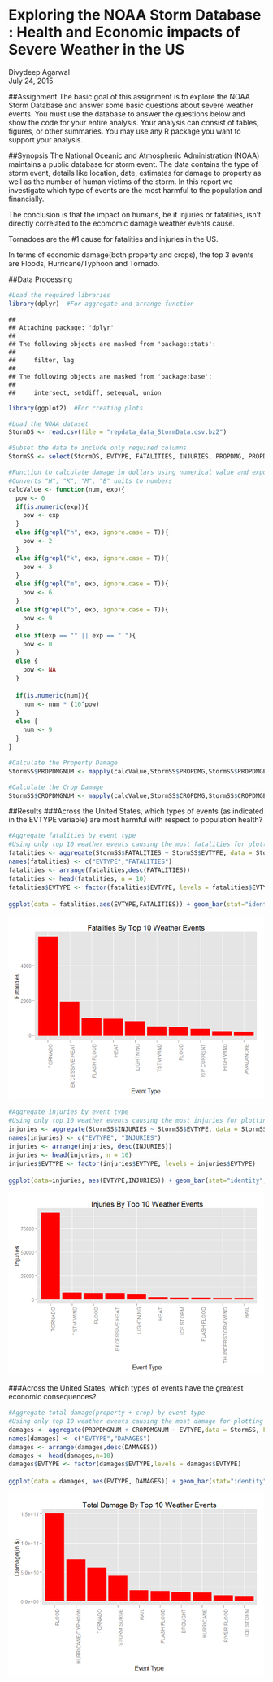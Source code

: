 # Exploring the NOAA Storm Database : Health and Economic impacts of Severe Weather in the US
Divydeep Agarwal  
July 24, 2015  

##Assignment
The basic goal of this assignment is to explore the NOAA Storm Database and answer some basic questions about severe weather events. You must use the database to answer the questions below and show the code for your entire analysis. Your analysis can consist of tables, figures, or other summaries. You may use any R package you want to support your analysis.

##Synopsis
The National Oceanic and Atmospheric Administration (NOAA) maintains a public database for storm event. The data contains the type of storm event, details like location, date, estimates for damage to property as well as the number of human victims of the storm. In this report we investigate which type of events are the most harmful to the population and financially.

The conclusion is that the impact on humans, be it injuries or fatalities, isn't directly correlated to the ecomomic damage weather events cause.

Tornadoes are the #1 cause for fatalities and injuries in the US.

In terms of economic damage(both property and crops), the top 3 events are Floods, Hurricane/Typhoon and Tornado.

##Data Processing


```r
#Load the required libraries
library(dplyr)  #For aggregate and arrange function
```

```
## 
## Attaching package: 'dplyr'
## 
## The following objects are masked from 'package:stats':
## 
##     filter, lag
## 
## The following objects are masked from 'package:base':
## 
##     intersect, setdiff, setequal, union
```

```r
library(ggplot2)  #For creating plots
```


```r
#Load the NOAA dataset
StormDS <- read.csv(file = "repdata_data_StormData.csv.bz2")
```


```r
#Subset the data to include only required columns
StormSS <- select(StormDS, EVTYPE, FATALITIES, INJURIES, PROPDMG, PROPDMGEXP, CROPDMG, CROPDMGEXP)
```


```r
#Function to calculate damage in dollars using numerical value and exponent
#Converts "H", "K", "M", "B" units to numbers
calcValue <- function(num, exp){
  pow <- 0
  if(is.numeric(exp)){
    pow <- exp 
  }
  else if(grepl("h", exp, ignore.case = T)){
    pow <- 2
  }
  else if(grepl("k", exp, ignore.case = T)){
    pow <- 3
  }
  else if(grepl("m", exp, ignore.case = T)){
    pow <- 6
  }
  else if(grepl("b", exp, ignore.case = T)){
    pow <- 9
  }  
  else if(exp == "" || exp == " "){
    pow <- 0
  }  
  else {
    pow <- NA
  }
  
  if(is.numeric(num)){
    num <- num * (10^pow)
  }
  else {
    num <- 9
  }
}
```


```r
#Calculate the Property Damage
StormSS$PROPDMGNUM <- mapply(calcValue,StormSS$PROPDMG,StormSS$PROPDMGEXP)
```


```r
#Calculate the Crop Damage
StormSS$CROPDMGNUM <- mapply(calcValue,StormSS$CROPDMG,StormSS$CROPDMGEXP)
```

##Results
###Across the United States, which types of events (as indicated in the EVTYPE variable) are most harmful with respect to population health?


```r
#Aggregate fatalities by event type
#Using only top 10 weather events causing the most fatalities for plotting
fatalities <- aggregate(StormSS$FATALITIES ~ StormSS$EVTYPE, data = StormSS,FUN = sum)
names(fatalities) <- c("EVTYPE","FATALITIES")
fatalities <- arrange(fatalities,desc(FATALITIES))
fatalities <- head(fatalities, n = 10)
fatalities$EVTYPE <- factor(fatalities$EVTYPE, levels = fatalities$EVTYPE)

ggplot(data = fatalities,aes(EVTYPE,FATALITIES)) + geom_bar(stat="identity",fill="red") + labs(x = "Event Type", y= "Fatalities", title="Fatalities By Top 10 Weather Events") + theme(axis.text.x = element_text(angle = 90, hjust = 1))
```

![](RepData_A2_files/figure-html/unnamed-chunk-7-1.png) 


```r
#Aggregate injuries by event type
#Using only top 10 weather events causing the most injuries for plotting
injuries <- aggregate(StormSS$INJURIES ~ StormSS$EVTYPE, data = StormSS, FUN = sum)
names(injuries) <- c("EVTYPE", "INJURIES")
injuries <- arrange(injuries, desc(INJURIES))
injuries <- head(injuries, n = 10)
injuries$EVTYPE <- factor(injuries$EVTYPE, levels = injuries$EVTYPE)

ggplot(data=injuries, aes(EVTYPE,INJURIES)) + geom_bar(stat="identity",fill="red") + labs(x = "Event Type", y= "Injuries", title="Injuries By Top 10 Weather Events") + theme(axis.text.x = element_text(angle = 90, hjust = 1))
```

![](RepData_A2_files/figure-html/unnamed-chunk-8-1.png) 

###Across the United States, which types of events have the greatest economic consequences?


```r
#Aggregate total damage(property + crop) by event type
#Using only top 10 weather events causing the most damage for plotting
damages <- aggregate(PROPDMGNUM + CROPDMGNUM ~ EVTYPE,data = StormSS, FUN = sum)
names(damages) <- c("EVTYPE","DAMAGES")
damages <- arrange(damages,desc(DAMAGES))
damages <- head(damages,n=10)
damages$EVTYPE <- factor(damages$EVTYPE,levels = damages$EVTYPE)

ggplot(data = damages, aes(EVTYPE, DAMAGES)) + geom_bar(stat="identity",fill="red") + labs(x = "Event Type", y= "Damage(in $)", title="Total Damage By Top 10 Weather Events") + theme(axis.text.x = element_text(angle = 90, hjust = 1))
```

![](RepData_A2_files/figure-html/unnamed-chunk-9-1.png) 
